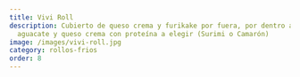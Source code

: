 ```yaml
---
title: Vivi Roll
description: Cubierto de queso crema y furikake por fuera, por dentro arroz,
  aguacate y queso crema con proteína a elegir (Surimi o Camarón)
image: /images/vivi-roll.jpg
category: rollos-frios
order: 8
---
```

